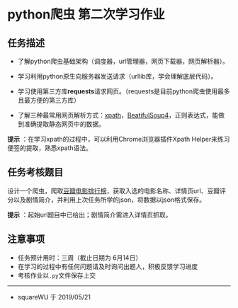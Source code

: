 # python爬虫 第二次学习作业


## 任务描述

+ 了解python爬虫基础架构（调度器，url管理器，网页下载器，网页解析器）。

+ 学习利用python原生向服务器发送请求（urllib库，学会理解底层代码）。

+ 学习使用第三方库**requests**请求网页。（requests是目前python爬虫使用最多且最方便的第三方库）

+ 了解三种最常用网页解析方式：[xpath](http://www.w3school.com.cn/xpath/index.asp)，[BeatifulSoup4](https://beautifulsoup.readthedocs.io/zh_CN/v4.4.0/)，正则表达式，能做到准确提取静态网页中的数据。

**提示** ：在学习xpath的过程中，可以利用Chrome浏览器插件Xpath Helper来练习便签的提取，熟悉xpath语法。

## 任务考核题目
设计一个爬虫，爬取[豆瓣电影排行榜](https://movie.douban.com/chart)，获取入选的电影名称、详情页url、豆瓣评分以及剧情简介，并利用上次任务所学的json，将数据以json格式保存。

**提示** ：起始url题目中已给出；剧情简介需进入详情页抓取。


## 注意事项
+ 任务预计用时：三周（截止日期为 6月14日）    
+ 在学习的过程中有任何问题请及时询问出题人，积极反馈学习进度
+ 考核作业以`.py`文件保存上交


---
+ squareWU 于 2019/05/21
